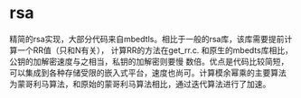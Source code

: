 # rsa
精简的rsa实现，大部分代码来自mbedtls。相比于一般的rsa库，该库需要提前计算一个RR值（只和N有关），
计算RR的方法在get_rr.c. 和原生的mbedts库相比，公钥的加解密速度与之相当，私钥的加解密则要慢
数倍。优点是代码比较简短，可以集成到各种存储受限的嵌入式平台，速度也尚可。计算模余幂乘的主要算法
为蒙哥利马算法，和原始的蒙哥利马算法相比，通过迭代算法进行了加速。
